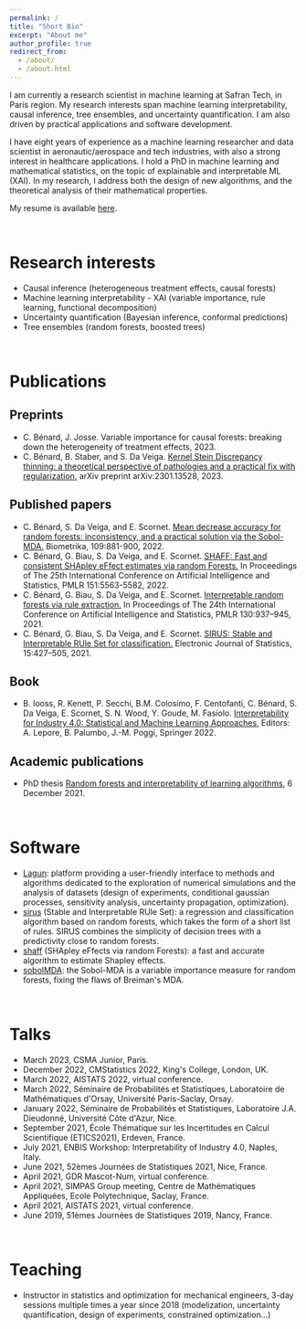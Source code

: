 ```yaml
---
permalink: /
title: "Short Bio"
excerpt: "About me"
author_profile: true
redirect_from: 
  - /about/
  - /about.html
---
```


I am currently a research scientist in machine learning at Safran Tech, in Paris region. 
My research interests span machine learning interpretability, causal inference, tree ensembles, and uncertainty quantification.
I am also driven by practical applications and software development.

I have eight years of experience as a machine learning researcher and data scientist in aeronautic/aerospace and tech industries, with also a strong interest in healthcare applications.
I hold a PhD in machine learning and mathematical statistics, on the topic of explainable and interpretable ML (XAI). In my research, I address both the design of new algorithms, and the theoretical analysis of their mathematical properties. 

My resume is available [here](https://clementbenard.github.io/files/CV_CBenard.pdf).

<br/>

Research interests
==================
* Causal inference (heterogeneous treatment effects, causal forests)
* Machine learning interpretability - XAI (variable importance, rule learning, functional decomposition)
* Uncertainty quantification (Bayesian inference, conformal predictions)
* Tree ensembles (random forests, boosted trees)

<br/>

Publications
============

Preprints
---------
* C. Bénard, J. Josse. Variable importance for causal forests: breaking down the heterogeneity of treatment effects, 2023.
* C. Bénard, B. Staber, and S. Da Veiga. [Kernel Stein Discrepancy thinning: a theoretical perspective of pathologies and a practical fix with regularization.](https://arxiv.org/abs/2301.13528) arXiv preprint arXiv:2301.13528, 2023.

Published papers
----------------
* C. Bénard, S. Da Veiga, and E. Scornet. [Mean decrease accuracy for random forests: inconsistency, and a practical solution via the Sobol-MDA.](https://doi.org/10.1093/biomet/asac017) Biometrika, 109:881-900, 2022.
* C. Bénard, G. Biau, S. Da Veiga, and E. Scornet. [SHAFF: Fast and consistent SHApley eFfect estimates via random Forests.](https://proceedings.mlr.press/v151/benard22a.html) In Proceedings of The 25th International Conference on Artificial Intelligence and Statistics, PMLR 151:5563-5582, 2022.
* C. Bénard, G. Biau, S. Da Veiga, and E. Scornet. [Interpretable random forests via rule extraction.](https://proceedings.mlr.press/v130/benard21a.html) In Proceedings of The 24th International Conference on Artificial Intelligence and Statistics, PMLR 130:937–945, 2021.
* C. Bénard, G. Biau, S. Da Veiga, and E. Scornet. [SIRUS: Stable and Interpretable RUle Set for classification.](https://doi.org/10.1214/20-EJS1792) Electronic Journal of Statistics, 15:427–505, 2021.

Book
----
* B. Iooss, R. Kenett, P. Secchi, B.M. Colosimo, F. Centofanti, C. Bénard, S. Da Veiga, E. Scornet, S. N. Wood, Y. Goude, M. Fasiolo. [Interpretability for Industry 4.0: Statistical and Machine Learning Approaches](https://link.springer.com/book/10.1007/978-3-031-12402-0), Editors: A. Lepore, B. Palumbo, J.-M. Poggi, Springer 2022.

Academic publications
---------------------
* PhD thesis [Random forests and interpretability of learning algorithms](https://clementbenard.github.io/files/These_CBenard_HAL.pdf), 6 December 2021.

<br/>

Software
========
* [Lagun](https://gitlab.com/drti/lagun): platform providing a user-friendly interface to methods and algorithms dedicated to the exploration of numerical simulations and the analysis of datasets (design of experiments, conditional gaussian processes, sensitivity analysis, uncertainty propagation, optimization).
* [sirus](https://cran.r-project.org/web/packages/sirus) (Stable and Interpretable RUle Set): a regression and classification algorithm based on random forests, which takes the form of a short list of rules. SIRUS combines the simplicity of decision trees with a predictivity close to random forests.
* [shaff](https://gitlab.com/drti/shaff) (SHApley eFfects via random Forests): a fast and accurate algorithm to estimate Shapley effects. 
* [sobolMDA](https://gitlab.com/drti/sobolmda): the Sobol-MDA is a variable importance measure for random forests, fixing the flaws of Breiman's MDA.

<br/>

Talks
=====
* March 2023, CSMA Junior, Paris.
* December 2022, CMStatistics 2022, King's College, London, UK.
* March 2022, AISTATS 2022, virtual conference.
* March 2022, Séminaire de Probabilités et Statistiques, Laboratoire de Mathématiques d'Orsay, Université Paris-Saclay, Orsay.
* January 2022, Séminaire de Probabilités et Statistiques, Laboratoire J.A. Dieudonné, Université Côte d'Azur, Nice.
* September 2021, École Thématique sur les Incertitudes en Calcul Scientifique (ETICS2021), Erdeven, France.
* July 2021, ENBIS Workshop: Interpretability of Industry 4.0, Naples, Italy.
* June 2021, 52èmes Journées de Statistiques 2021, Nice, France.
* April 2021, GDR Mascot-Num, virtual conference.
* April 2021, SIMPAS Group meeting, Centre de Mathématiques Appliquées, Ecole Polytechnique, Saclay, France.
* April 2021, AISTATS 2021, virtual conference.
* June 2019, 51èmes Journées de Statistiques 2019, Nancy, France.

<br/>

Teaching
========
* Instructor in statistics and optimization for mechanical engineers, 3-day sessions multiple times a year since 2018 (modelization, uncertainty quantification, design of experiments, constrained optimization...)

